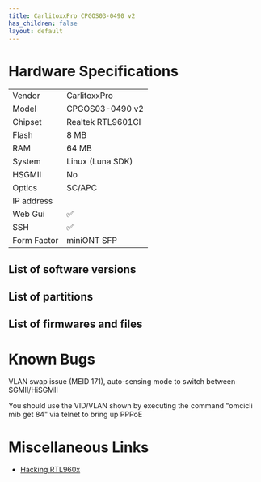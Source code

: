 ```yaml
---
title: CarlitoxxPro CPGOS03-0490 v2
has_children: false
layout: default
---
```


# Hardware Specifications

|             |                   |
| ----------- | ----------------- |
| Vendor      | CarlitoxxPro      |
| Model       | CPGOS03-0490 v2   |
| Chipset     | Realtek RTL9601CI |
| Flash       | 8 MB              |
| RAM         | 64 MB             |
| System      | Linux (Luna SDK)  |
| HSGMII      | No                |
| Optics      | SC/APC            |
| IP address  |                   |
| Web Gui     | ✅                |
| SSH         | ✅                |
| Form Factor | miniONT SFP       |

## List of software versions
## List of partitions
## List of firmwares and files

# Known Bugs

VLAN swap issue (MEID 171), auto-sensing mode to switch between SGMII/HiSGMII

You should use the VID/VLAN shown by executing the command "omcicli mib get 84" via telnet to bring up PPPoE

# Miscellaneous Links

- [Hacking RTL960x](https://github.com/Anime4000/RTL960x)


